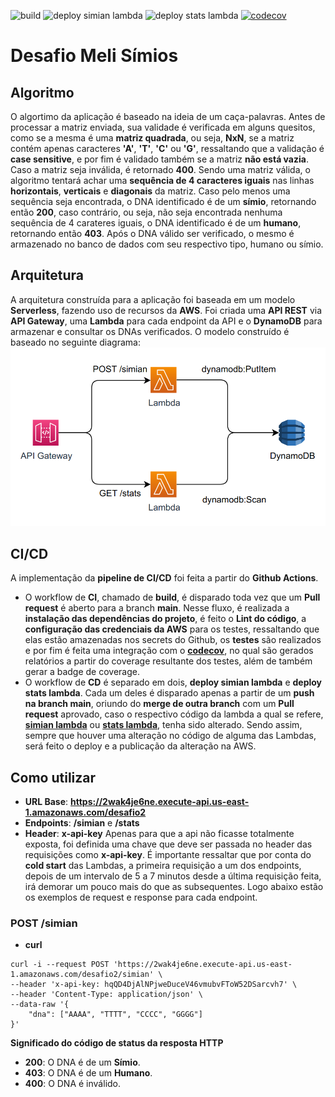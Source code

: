 ![build](https://github.com/Marcelo-Scarton/DesafioMeli/actions/workflows/build.yml/badge.svg)
![deploy simian lambda](https://github.com/Marcelo-Scarton/DesafioMeli/actions/workflows/deploy_simian.yml/badge.svg)
![deploy stats lambda](https://github.com/Marcelo-Scarton/DesafioMeli/actions/workflows/deploy_stats.yml/badge.svg)
[![codecov](https://codecov.io/gh/Marcelo-Scarton/DesafioMeli/branch/main/graph/badge.svg?token=T6SOKX1JDH)](https://codecov.io/gh/Marcelo-Scarton/DesafioMeli)
# Desafio Meli Símios
## Algoritmo
O algortimo da aplicação é baseado na ideia de um caça-palavras. Antes de processar a matriz enviada, sua validade é verificada em alguns quesitos, como se a mesma é uma **matriz quadrada**, ou seja, **NxN**, se a matriz contém apenas caracteres **'A'**, **'T'**, **'C'** ou **'G'**, ressaltando que a validação é **case sensitive**, e por fim é validado também se a matriz **não está vazia**. Caso a matriz seja inválida, é retornado **400**. Sendo uma matriz válida, o algoritmo tentará achar uma **sequência de 4 caracteres iguais** nas linhas **horizontais**, **verticais** e **diagonais** da matriz. Caso pelo menos uma sequência seja encontrada, o DNA identificado é de um **símio**, retornando então **200**, caso contrário, ou seja, não seja encontrada nenhuma sequência de 4 carateres iguais, o DNA identificado é de um **humano**, retornando então **403**. Após o DNA válido ser verificado, o mesmo é armazenado no banco de dados com seu respectivo tipo, humano ou símio.
## Arquitetura
A arquitetura construída para a aplicação foi baseada em um modelo **Serverless**, fazendo uso de recursos da **AWS**. Foi criada uma **API REST** via **API Gateway**, uma **Lambda** para cada endpoint da API e o **DynamoDB** para armazenar e consultar os DNAs verificados. O modelo construído é baseado no seguinte diagrama:
![diagrama-aws](diagram.png)
## CI/CD
A implementação da **pipeline de CI/CD** foi feita a partir do **Github Actions**.
- O workflow de **CI**, chamado de **build**, é disparado toda vez que um  **Pull request** é aberto para a branch **main**. Nesse fluxo, é realizada a **instalação das dependências do projeto**, é feito o **Lint do código**, a **configuração das credenciais da AWS** para os testes, ressaltando que elas estão amazenadas nos secrets do Github, os **testes** são realizados e por fim é feita uma integração com o **[codecov](https://about.codecov.io/)**, no qual são gerados relatórios a partir do coverage resultante dos testes, além de também gerar a badge de coverage.
- O workflow de **CD** é separado em dois, **deploy simian lambda** e **deploy stats lambda**. Cada um deles é disparado apenas a partir de um **push na branch main**, oriundo do **merge de outra branch** com um **Pull request** aprovado, caso o respectivo código da lambda a qual se refere, **[simian lambda](src/simian_lambda/lambda_function.py)** ou **[stats lambda](src/stats_lambda/lambda_function.py)**, tenha sido alterado. Sendo assim, sempre que houver uma alteração no código de alguma das Lambdas, será feito o deploy e a publicação da alteração na AWS.
## Como utilizar
- **URL Base**: **https://2wak4je6ne.execute-api.us-east-1.amazonaws.com/desafio2**
- **Endpoints**: **/simian** e **/stats**
- **Header**: **x-api-key**
Apenas para que a api não ficasse totalmente exposta, foi definida uma chave que deve ser passada no header das requisições como **x-api-key**. É importante ressaltar que por conta do **cold start** das Lambdas, a primeira requisição a um dos endpoints, depois de um intervalo de 5 a 7 minutos desde a última requisição feita, irá demorar um pouco mais do que as subsequentes. Logo abaixo estão os exemplos de request e response para cada endpoint.
### POST /simian
- **curl**
```
curl -i --request POST 'https://2wak4je6ne.execute-api.us-east-1.amazonaws.com/desafio2/simian' \
--header 'x-api-key: hqQD4DjAlNPjweDuceV46vmubvFToW52DSarcvh7' \
--header 'Content-Type: application/json' \
--data-raw '{
    "dna": ["AAAA", "TTTT", "CCCC", "GGGG"]
}'
```
**Significado do código de status da resposta HTTP**
- **200**: O DNA é de um **Símio**.
- **403**: O DNA é de um **Humano**.
- **400**: O DNA é inválido.